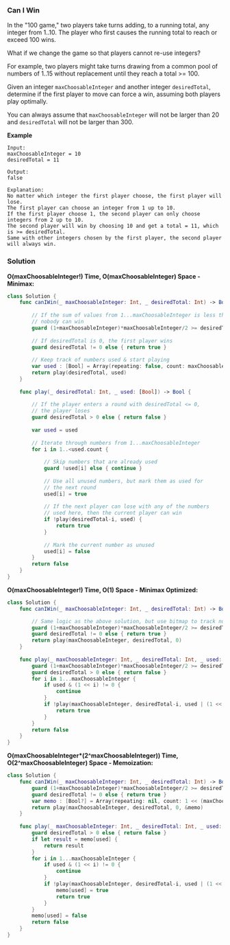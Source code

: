 
### Can I Win

In the "100 game," two players take turns adding, to a running total, any integer from 1..10. The player who first causes the running total to reach or exceed 100 wins.

What if we change the game so that players cannot re-use integers?

For example, two players might take turns drawing from a common pool of numbers of 1..15 without replacement until they reach a total >= 100.

Given an integer `maxChoosableInteger` and another integer `desiredTotal`, determine if the first player to move can force a win, assuming both players play optimally.

You can always assume that `maxChoosableInteger` will not be larger than 20 and `desiredTotal` will not be larger than 300.

__Example__
```
Input:
maxChoosableInteger = 10
desiredTotal = 11

Output:
false

Explanation:
No matter which integer the first player choose, the first player will lose.
The first player can choose an integer from 1 up to 10.
If the first player choose 1, the second player can only choose integers from 2 up to 10.
The second player will win by choosing 10 and get a total = 11, which is >= desiredTotal.
Same with other integers chosen by the first player, the second player will always win.
```

### Solution
__O(maxChoosableInteger!) Time, O(maxChoosableInteger) Space - Minimax:__
```Swift
class Solution {
    func canIWin(_ maxChoosableInteger: Int, _ desiredTotal: Int) -> Bool {
        
        // If the sum of values from 1...maxChoosableInteger is less than desiredTotal,
        // nobody can win
        guard (1+maxChoosableInteger)*maxChoosableInteger/2 >= desiredTotal else { return false }
        
        // If desiredTotal is 0, the first player wins 
        guard desiredTotal != 0 else { return true }
        
        // Keep track of numbers used & start playing
        var used : [Bool] = Array(repeating: false, count: maxChoosableInteger+1)
        return play(desiredTotal, used)
    }
    
    func play(_ desiredTotal: Int, _ used: [Bool]) -> Bool {
        
        // If the player enters a round with desiredTotal <= 0,
        // the player loses
        guard desiredTotal > 0 else { return false }
        
        var used = used
        
        // Iterate through numbers from 1...maxChoosableInteger
        for i in 1..<used.count {
            
            // Skip numbers that are already used
            guard !used[i] else { continue }
            
            // Use all unused numbers, but mark them as used for
            // the next round
            used[i] = true
            
            // If the next player can lose with any of the numbers
            // used here, then the current player can win
            if !play(desiredTotal-i, used) {
                return true
            }
            
            // Mark the current number as unused
            used[i] = false
        }
        return false
    }
}
```
__O(maxChoosableInteger!) Time, O(1) Space - Minimax Optimized:__
```Swift
class Solution {
    func canIWin(_ maxChoosableInteger: Int, _ desiredTotal: Int) -> Bool {

    	// Same logic as the above solution, but use bitmap to track numbers used
    	guard (1+maxChoosableInteger)*maxChoosableInteger/2 >= desiredTotal else { return false }
        guard desiredTotal != 0 else { return true }
        return play(maxChoosableInteger, desiredTotal, 0)
    }
    
    func play(_ maxChoosableInteger: Int, _ desiredTotal: Int, _ used: Int) -> Bool {
    	guard (1+maxChoosableInteger)*maxChoosableInteger/2 >= desiredTotal else { return false }
        guard desiredTotal > 0 else { return false }
        for i in 1...maxChoosableInteger {
            if used & (1 << i) != 0 {
                continue
            }
            if !play(maxChoosableInteger, desiredTotal-i, used | (1 << i)) {
                return true
            }
        }
        return false
    }
}
```
__O(maxChoosableInteger*(2^maxChoosableInteger)) Time, O(2^maxChoosableInteger) Space - Memoization:__
```Swift
class Solution {
    func canIWin(_ maxChoosableInteger: Int, _ desiredTotal: Int) -> Bool {
        guard (1+maxChoosableInteger)*maxChoosableInteger/2 >= desiredTotal else { return false }
        guard desiredTotal != 0 else { return true }
        var memo : [Bool?] = Array(repeating: nil, count: 1 << (maxChoosableInteger+1))
        return play(maxChoosableInteger, desiredTotal, 0, &memo)
    }
    
    func play(_ maxChoosableInteger: Int, _ desiredTotal: Int, _ used: Int, _ memo: inout [Bool?]) -> Bool {
        guard desiredTotal > 0 else { return false }
        if let result = memo[used] {
            return result
        }
        for i in 1...maxChoosableInteger {
            if used & (1 << i) != 0 {
                continue
            }
            if !play(maxChoosableInteger, desiredTotal-i, used | (1 << i), &memo) {
                memo[used] = true
                return true
            }
        }
        memo[used] = false
        return false
    }
}
```